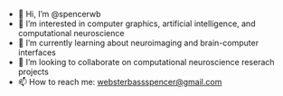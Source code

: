 - 👋 Hi, I’m @spencerwb
- 👀 I’m interested in computer graphics, artificial intelligence, and computational neuroscience
- 🌱 I’m currently learning about neuroimaging and brain-computer interfaces
- 💞️ I’m looking to collaborate on computational neuroscience reserach projects
- 📫 How to reach me: websterbassspencer@gmail.com

<!---
spencerwb/spencerwb is a ✨ special ✨ repository because its `README.md` (this file) appears on your GitHub profile.
You can click the Preview link to take a look at your changes.
--->
